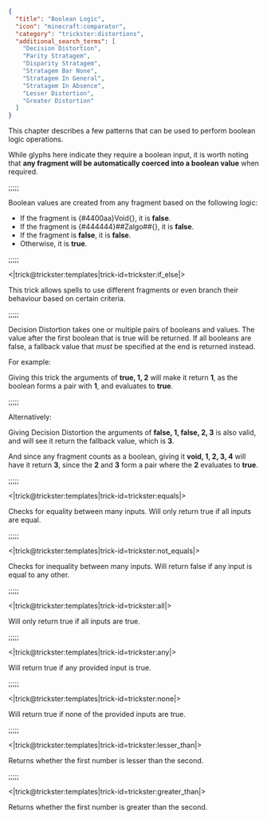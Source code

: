 ```json
{
  "title": "Boolean Logic",
  "icon": "minecraft:comparator",
  "category": "trickster:distortions",
  "additional_search_terms": [
    "Decision Distortion",
    "Parity Stratagem",
    "Disparity Stratagem",
    "Stratagem Bar None",
    "Stratagem In General",
    "Stratagem In Absence",
    "Lesser Distortion",
    "Greater Distortion"
  ]
}
```

This chapter describes a few patterns that can be used to perform boolean logic operations.


While glyphs here indicate they require a boolean input, 
it is worth noting that **any fragment will be automatically coerced into a boolean value** when required.

;;;;;

Boolean values are created from any fragment based on the following logic:

- If the fragment is {#4400aa}Void{}, it is **false**.
- If the fragment is {#444444}##Zalgo##{}, it is **false**.
- If the fragment is **false**, it is **false**.
- Otherwise, it is **true**.

;;;;;

<|trick@trickster:templates|trick-id=trickster:if_else|>

This trick allows spells to use different fragments or even branch their behaviour based on certain criteria.

;;;;;

Decision Distortion takes one or multiple pairs of booleans and values.
The value after the first boolean that is true will be returned.
If all booleans are false, a fallback value that *must* be specified at the end is returned instead.


For example:


Giving this trick the arguments of **true, 1, 2** will make it return **1**, 
as the boolean forms a pair with **1**, and evaluates to **true**.

;;;;;

Alternatively:


Giving Decision Distortion the arguments of **false, 1, false, 2, 3** is also valid, 
and will see it return the fallback value, which is **3**.


And since any fragment counts as a boolean, giving it **void, 1, 2, 3, 4** will have it return **3**, 
since the **2** and **3** form a pair where the **2** evaluates to **true**.

;;;;;

<|trick@trickster:templates|trick-id=trickster:equals|>

Checks for equality between many inputs. Will only return true if all inputs are equal.

;;;;;

<|trick@trickster:templates|trick-id=trickster:not_equals|>

Checks for inequality between many inputs. Will return false if any input is equal to any other.

;;;;;

<|trick@trickster:templates|trick-id=trickster:all|>

Will only return true if all inputs are true.

;;;;;

<|trick@trickster:templates|trick-id=trickster:any|>

Will return true if any provided input is true.

;;;;;

<|trick@trickster:templates|trick-id=trickster:none|>

Will return true if none of the provided inputs are true.

;;;;;

<|trick@trickster:templates|trick-id=trickster:lesser_than|>

Returns whether the first number is lesser than the second.

;;;;;

<|trick@trickster:templates|trick-id=trickster:greater_than|>

Returns whether the first number is greater than the second.
